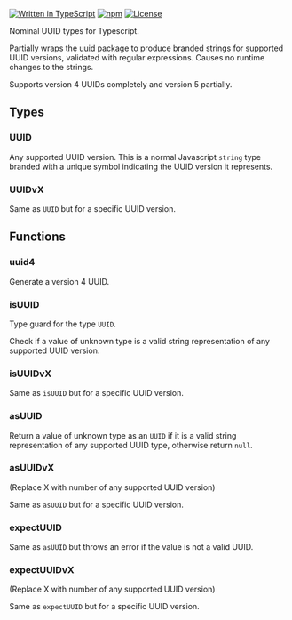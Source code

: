 [![Written in TypeScript](https://flat.badgen.net/badge/icon/TypeScript?icon=typescript&label)](http://www.typescriptlang.org/) [![npm](https://flat.badgen.net/npm/v/@mtti/typescript-base?icon=npm&label)](https://www.npmjs.com/package/@mtti/nominal-uuid) [![License](https://flat.badgen.net/github/license/mtti/nominal-uuid)](https://github.com/mtti/nominal-uuid/blob/master/LICENSE)

Nominal UUID types for Typescript.

Partially wraps the [uuid](https://www.npmjs.com/package/uuid) package to produce branded strings for supported UUID versions, validated with regular expressions. Causes no runtime changes to the strings.

Supports version 4 UUIDs completely and version 5 partially.

## Types

### UUID

Any supported UUID version. This is a normal Javascript `string` type branded with a unique symbol indicating the UUID version it represents.

### UUIDvX

Same as `UUID` but for a specific UUID version.

## Functions

### uuid4

Generate a version 4 UUID.

### isUUID

Type guard for the type `UUID`.

Check if a value of unknown type is a valid string representation of any supported UUID version.

### isUUIDvX

Same as `isUUID` but for a specific UUID version.

### asUUID

Return a value of unknown type as an `UUID` if it is a valid string representation of any supported UUID type, otherwise return `null`.

### asUUIDvX

(Replace X with number of any supported UUID version)

Same as `asUUID` but for a specific UUID version.

### expectUUID

Same as `asUUID` but throws an error if the value is not a valid UUID.

### expectUUIDvX

(Replace X with number of any supported UUID version)

Same as `expectUUID` but for a specific UUID version.
